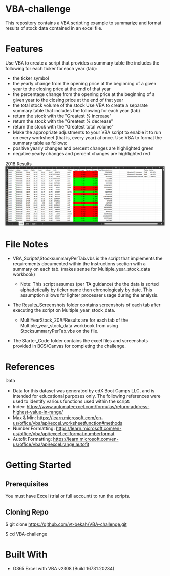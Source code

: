 # VBA-challenge
This repository contains a VBA scripting example to summarize and format results of stock data contained in an excel file.

# Features

Use VBA to create a script that provides a summary table the includes the following for each ticker for each year (tab):
   * the ticker symbol
   * the yearly change from the opening price at the beginning of a given year to the closing price at the end of that year
   * the percentage change from the opening price at the beginning of a given year to the closing price at the end of that year
   * the total stock volume of the stock
Use VBA to create a separate summary table that includes the following for each year (tab)
   * return the stock with the "Greatest % increase"
   * return the stock with the "Greatest % decrease"
   * return the stock with the "Greatest total volume"
   * Make the appropriate adjustments to your VBA script to enable it to run on every worksheet (that is, every year) at once.
Use VBA to format the summary table as follows:
   * positive yearly changes and percent changes are highlighted green
   * negative yearly changes and percent changes are highlighted red

2018 Results
![2018 tab](./Results_Screenshots/MultiYearStock_2018Results.png)

# File Notes
* VBA_Scripts\StocksummaryPerTab.vbs is the script that implements the requirements documented within the Instructions section with a summary on each tab. (makes sense for Multiple_year_stock_data workbook)
   * Note: This script assumes (per TA guidance) the the data is sorted alphadetically by ticker name then chronologicaly by date. This assumption allows for lighter processer usage during the analysis.
* The Results_Screenshots folder contains screenshots of each tab after executing the script on Multiple_year_stock_data.
   * MultiYearStock_20##Results are for each tab of the Multiple_year_stock_data workbook from using StocksummaryPerTab.vbs on the file. 

* The Starter_Code folder contains the excel files and screenshots provided in BCS/Canvas for completing the challenge.

# References
Data 
   * Data for this dataset was generated by edX Boot Camps LLC, and is intended for educational purposes only.
The following references were used to identify various functions used within the script:
 * Index: https://www.automateexcel.com/formulas/return-address-highest-value-in-range/
 * Max & Min: https://learn.microsoft.com/en-us/office/vba/api/excel.worksheetfunction#methods
 * Number Formatting: https://learn.microsoft.com/en-us/office/vba/api/excel.cellformat.numberformat
 * Autofit Formatting: https://learn.microsoft.com/en-us/office/vba/api/excel.range.autofit

# Getting Started

## Prerequisites
You must have Excel (trial or full account) to run the scripts.

## Cloning Repo
$ git clone https://github.com/vt-bekah/VBA-challenge.git

$ cd VBA-challenge

# Built With
* O365 Excel with VBA v2308 (Build 16731.20234)




